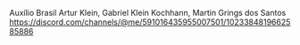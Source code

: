 Auxílio Brasil 
Artur Klein, Gabriel Klein Kochhann, Martin Grings dos Santos
https://discord.com/channels/@me/591016435955007501/1023384819662585886
